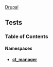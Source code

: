 
[Drupal](../namespaces/drupal.md)

## Tests



### Table of Contents


#### Namespaces
- **[ct_manager](../namespaces/drupal-tests-ct-manager.md)**
















